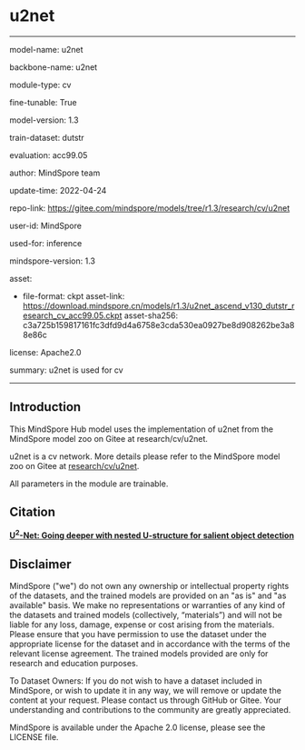 # u2net

---

model-name: u2net

backbone-name: u2net

module-type: cv

fine-tunable: True

model-version: 1.3

train-dataset: dutstr

evaluation: acc99.05

author: MindSpore team

update-time: 2022-04-24

repo-link: <https://gitee.com/mindspore/models/tree/r1.3/research/cv/u2net>

user-id: MindSpore

used-for: inference

mindspore-version: 1.3

asset:

-
    file-format: ckpt
    asset-link: <https://download.mindspore.cn/models/r1.3/u2net_ascend_v130_dutstr_research_cv_acc99.05.ckpt>
    asset-sha256: c3a725b159817161fc3dfd9d4a6758e3cda530ea0927be8d908262be3a88e86c

license: Apache2.0

summary: u2net is used for cv

---

## Introduction

This MindSpore Hub model uses the implementation of u2net from the MindSpore model zoo on Gitee at research/cv/u2net.

u2net is a cv network. More details please refer to the MindSpore model zoo on Gitee at [research/cv/u2net](https://gitee.com/mindspore/models/blob/r1.3/research/cv/u2net/README.md).

All parameters in the module are trainable.

## Citation

[**U<sup>2</sup>-Net: Going deeper with nested U-structure for salient object detection** ](http://arxiv.org/abs/2005.09007)

## Disclaimer

MindSpore ("we") do not own any ownership or intellectual property rights of the datasets, and the trained models are provided on an "as is" and "as available" basis. We make no representations or warranties of any kind of the datasets and trained models (collectively, “materials”) and will not be liable for any loss, damage, expense or cost arising from the materials. Please ensure that you have permission to use the dataset under the appropriate license for the dataset and in accordance with the terms of the relevant license agreement. The trained models provided are only for research and education purposes.

To Dataset Owners: If you do not wish to have a dataset included in MindSpore, or wish to update it in any way, we will remove or update the content at your request. Please contact us through GitHub or Gitee. Your understanding and contributions to the community are greatly appreciated.

MindSpore is available under the Apache 2.0 license, please see the LICENSE file.
